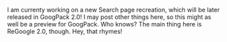 I am currenty working on a new Search page recreation, which will be later released in GoogPack 2.0!
I may post other things here, so this might as well be a preview for GoogPack. Who knows?
The main thing here is ReGoogle 2.0, though. Hey, that rhymes!
